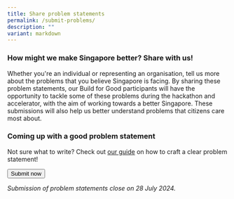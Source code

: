 ```yaml
---
title: Share problem statements
permalink: /submit-problems/
description: ""
variant: markdown
---
```

### How might we make Singapore better? Share with us!

Whether you're an individual or representing an organisation, tell us more about the problems that you believe Singapore is facing. By sharing these problem statements, our Build for Good participants will have the opportunity to tackle some of these problems during the hackathon and accelerator, with the aim of working towards a better Singapore. These submissions will also help us better understand problems that citizens care most about.


### Coming up with a good problem statement
Not sure what to write? Check out [our guide](/problem-statement-guide/) on how to craft a clear problem statement!

<a href="https://form.gov.sg/668c04181db5900aa421f996"> <button class="bp-button is-secondary is-medium has-text-white is-uppercase search-button"> Submit now </button> </a>

*Submission of problem statements close on 28 July 2024.*